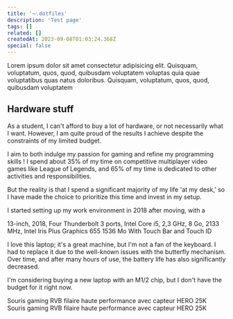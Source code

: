 ```yaml
---
title: '~⁄.dotfiles'
description: 'Test page'
tags: []
related: []
createdAt: 2023-09-08T01:03:24.368Z
special: false
---
```


<blog-notification icon=":worried:">
    Lorem ipsum dolor sit amet consectetur adipisicing elit. Quisquam, voluptatum, quos, quod, quibusdam voluptatem
    voluptas quia quae voluptatibus quas natus doloribus. Quisquam, voluptatum, quos, quod, quibusdam voluptatem
</blog-notification>

<blog-separator> </blog-separator>

## Hardware stuff

As a student, I can't afford to buy a lot of hardware, or not necessarily what
I want. However, I am quite proud of the results I achieve despite the constraints of my limited budget.

I aim to both indulge my passion for gaming and refine my programming skills !
I spend about 35% of my time on competitive multiplayer video games like
League of Legends, and 65% of my time is dedicated to other activities and responsibilities.

But the reality is that I spend a significant majority of my life 'at my desk,'
so I have made the choice to prioritize this time and invest in my setup.

I started setting up my work environment in 2018 after moving, with a

<blog-product
  product="MacBook Pro 13&quot; (2018)"
  image="https://cdn.discordapp.com/attachments/1071595350437134456/1150025801752907856/macbook-pro-13-touch-bar-2018-intel-i5-23-ghz-8-go-ram.png"
  link="https://www.apple.com/ca/shop/buy-mac/macbook-pro/13-inch-space-grey-2.3ghz-quad-core-processor-with-turbo-boost-up-to-3.8ghz-256gb"
  price="2 099,00 $">
  13-inch, 2018, Four Thunderbolt 3 ports, Intel Core i5, 2,3 GHz, 8 Go, 2133 MHz, Intel Iris Plus Graphics 655 1536 Mo
  With Touch Bar and Touch ID
</blog-product>

I love this laptop; it's a great machine, but I'm not a fan of the keyboard. I had to replace it due to the well-known
issues with the butterfly mechanism. Over time, and after many hours of use, the battery life has also significantly decreased.

I'm considering buying a new laptop with an M1/2 chip, but I don't have the budget for it right now.

<div class="flex flex-col space-y-1 md:space-y-0 md:flex-row md:space-x-2">
<blog-product
  product="Logitech G502 HERO"
  image="https://cdn.discordapp.com/attachments/1071595350437134456/1150025801752907856/macbook-pro-13-touch-bar-2018-intel-i5-23-ghz-8-go-ram.png"
  link="https://www.logitechg.com/fr-ca/products/gaming-mice/g502-hero-gaming-mouse.html"
  price="99,99 $">
  Souris gaming RVB filaire haute performance avec capteur HERO 25K
</blog-product>
<blog-product
  product="Logitech G502 HERO"
  image="https://cdn.discordapp.com/attachments/1071595350437134456/1150025801752907856/macbook-pro-13-touch-bar-2018-intel-i5-23-ghz-8-go-ram.png"
  link="https://www.logitechg.com/fr-ca/products/gaming-mice/g502-hero-gaming-mouse.html"
  price="99,99 $">
  Souris gaming RVB filaire haute performance avec capteur HERO 25K
</blog-product>
</div>
